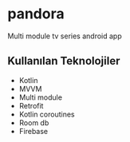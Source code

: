 # pandora
Multi module tv series android app

## Kullanılan Teknolojiler
- Kotlin
- MVVM
- Multi module
- Retrofit
- Kotlin coroutines
- Room db
- Firebase
